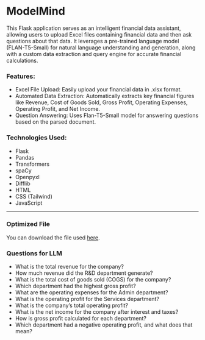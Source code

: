 # ModelMind

This Flask application serves as an intelligent financial data assistant, allowing users to upload Excel files containing financial data and then ask questions about that data. It leverages a pre-trained language model (FLAN-T5-Small) for natural language understanding and generation, along with a custom data extraction and query engine for accurate financial calculations.

### Features:
- Excel File Upload: Easily upload your financial data in .xlsx format.
- Automated Data Extraction: Automatically extracts key financial figures like Revenue, Cost of Goods Sold, Gross Profit, Operating Expenses, Operating Profit, and Net Income.
- Question Answering: Uses Flan-T5-Small model for answering questions based on the parsed document.

### Technologies Used:
- Flask
- Pandas
- Transformers
- spaCy
- Openpyxl
- Difflib
- HTML
- CSS (Tailwind)
- JavaScript

---

### Optimized File
You can download the file used [here](https://github.com/MilanSuri/ModelMind/blob/main/Docubridge%20Internship%20Sample%20Sheet%201.xlsx).

### Questions for LLM
- What is the total revenue for the company?
- How much revenue did the R&D department generate?
- What is the total cost of goods sold (COGS) for the company?
- Which department had the highest gross profit?
- What are the operating expenses for the Admin department?
- What is the operating profit for the Services department?
- What is the company’s total operating profit?
- What is the net income for the company after interest and taxes?
- How is gross profit calculated for each department?
- Which department had a negative operating profit, and what does that mean?
